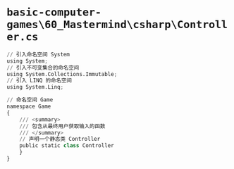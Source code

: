 # `basic-computer-games\60_Mastermind\csharp\Controller.cs`

```py
// 引入命名空间 System
using System;
// 引入不可变集合的命名空间
using System.Collections.Immutable;
// 引入 LINQ 的命名空间
using System.Linq;

// 命名空间 Game
namespace Game
{
    /// <summary>
    /// 包含从最终用户获取输入的函数
    /// </summary>
    // 声明一个静态类 Controller
    public static class Controller
    }
}
```